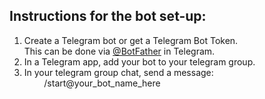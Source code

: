 ## Instructions for the bot set-up:  

1. Create a Telegram bot or get a Telegram Bot Token.  
This can be done via [@BotFather](https://t.me/botfather) in Telegram.  
5. In a Telegram app, add your bot to your telegram group.  
6. In your telegram group chat, send a message:  
        /start@your_bot_name_here  